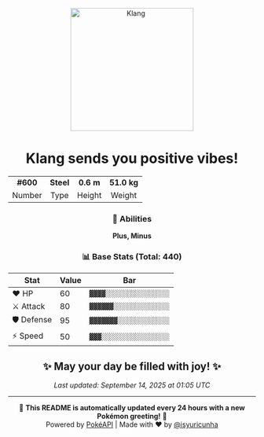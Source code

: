 <div align="center">

<img src="https://raw.githubusercontent.com/PokeAPI/sprites/master/sprites/pokemon/600.png" width="250" height="250" alt="Klang">

# **Klang** sends you positive vibes!

<table>
<tr>
<td align="center"><strong>#600</strong></td>
<td align="center"><strong>Steel</strong></td>
<td align="center"><strong>0.6 m</strong></td>
<td align="center"><strong>51.0 kg</strong></td>
</tr>
<tr>
<td align="center">Number</td>
<td align="center">Type</td>
<td align="center">Height</td>
<td align="center">Weight</td>
</tr>
</table>

### 🎯 Abilities
**Plus, Minus**

### 📊 Base Stats (Total: 440)

| Stat | Value | Bar |
|------|-------|-----|
| ❤️ HP | 60 | `▓▓▓▓░░░░░░░░░░░░░░░░` |
| ⚔️ Attack | 80 | `▓▓▓▓▓▓░░░░░░░░░░░░░░` |
| 🛡️ Defense | 95 | `▓▓▓▓▓▓▓░░░░░░░░░░░░░` |
| ⚡ Speed | 50 | `▓▓▓░░░░░░░░░░░░░░░░░` |

## ✨ May your day be filled with joy! ✨

*Last updated: September 14, 2025 at 01:05 UTC*

---

🌟 **This README is automatically updated every 24 hours with a new Pokémon greeting!** 🌟<br>
Powered by [PokéAPI](https://pokeapi.co/) | Made with ❤️ by [@isyuricunha](https://github.com/isyuricunha)

</div>